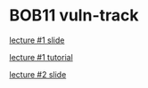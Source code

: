 # BOB11 vuln-track

[lecture #1 slide](https://drive.google.com/file/d/1xSUQROwABtyEyiJvRvFFWn6oxmdNY6Mr/view?usp=sharing)

[lecture #1 tutorial](lec1/tutorial.md)

[lecture #2 slide](https://drive.google.com/file/d/1yxwcNAhi7ferzmWZxNvIz8Kv94DRHhzK/view?usp=sharing)
